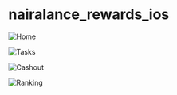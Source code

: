 # nairalance_rewards_ios

![Home](https://github.com/anthonioez/nairalance_rewards_ios/blob/main/images/home.png)

![Tasks](https://github.com/anthonioez/nairalance_rewards_ios/blob/main/images/tasks.png)

![Cashout](https://github.com/anthonioez/nairalance_rewards_ios/blob/main/images/cashout.png)

![Ranking](https://github.com/anthonioez/nairalance_rewards_ios/blob/main/images/ranking.png)
